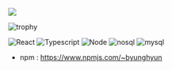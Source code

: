 <!-- ![trophy](https://github-profile-trophy.vercel.app/?username=byunghyun) -->
<!-- ![byunghyun's github stats](https://github-readme-stats.vercel.app/api?username=byunghyun&show_icons=true) -->
<!-- [![byunghyun's github stats](https://github-readme-stats.vercel.app/api/top-langs/?username=byunghyun&show_icons=true&hide_border=true&title_color=004386&icon_color=004386&layout=compact)](https://github.com/byunghyun)
 -->
 
![](https://komarev.com/ghpvc/?username=byunghyun&color=red)
<!-- 
[![byunghyun's github stats](https://github-readme-stats.vercel.app/api/top-langs/?username=byunghyun&show_icons=true&hide_border=true&title_color=004386&icon_color=004386&layout=compact)](https://github.com/byunghyun) -->
![trophy](https://github-profile-trophy.vercel.app/?username=byunghyun)

![React](https://img.shields.io/badge/-React(Next.js)-007acc?style=for-the-badge&logo=react&logoColor=fff)
![Typescript](https://img.shields.io/badge/-TypeScript-007acc?style=for-the-badge&logo=typescript&logoColor=fff)
![Node](https://img.shields.io/badge/-Nodejs(Express)-6fba53?style=for-the-badge&logo=node.js&logoColor=fff)
![nosql](https://img.shields.io/badge/-nosql(mongodb)-6fba53?style=for-the-badge&logo=mysql&logoColor=fff)
![mysql](https://img.shields.io/badge/-mysql-de8a00?style=for-the-badge&logo=mysql&logoColor=fff)

<!-- ![trophy](https://github-profile-trophy.vercel.app/?username=byunghyun) -->
- npm : <a href='https://www.npmjs.com/~byunghyun'>https://www.npmjs.com/~byunghyun</a>



